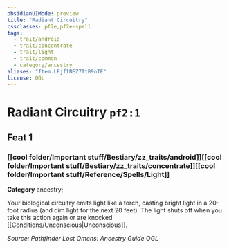 ```yaml
---
obsidianUIMode: preview
title: "Radiant Circuitry"
cssclasses: pf2e,pf2e-spell
tags:
  - trait/android
  - trait/concentrate
  - trait/light
  - trait/common
  - category/ancestry
aliases: "Item.LFjfINEZ7TtB9nTE"
license: OGL
---
```

# Radiant Circuitry `pf2:1`
## Feat 1
### [[cool folder/Important stuff/Bestiary/zz_traits/android]][[cool folder/Important stuff/Bestiary/zz_traits/concentrate]][[cool folder/Important stuff/Reference/Spells/Light]]

**Category** ancestry; 




Your biological circuitry emits light like a torch, casting bright light in a 20-foot radius (and dim light for the next 20 feet). The light shuts off when you take this action again or are knocked [[Conditions/Unconscious|Unconscious]].

*Source: Pathfinder Lost Omens: Ancestry Guide*
*OGL*